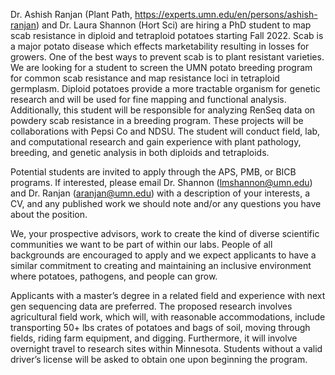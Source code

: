 Dr. Ashish Ranjan (Plant Path, https://experts.umn.edu/en/persons/ashish-ranjan) and Dr. Laura Shannon (Hort Sci) are hiring a PhD student to map scab resistance in diploid and tetraploid potatoes starting Fall 2022. Scab is a major potato disease which effects marketability resulting in losses for growers. One of the best ways to prevent scab is to plant resistant varieties. We are looking for a student to screen the UMN potato breeding program for common scab resistance and map resistance loci in tetraploid germplasm. Diploid potatoes provide a more tractable organism for genetic research and will be used for fine mapping and functional analysis. Additionally, this student will be responsible for analyzing RenSeq data on powdery scab resistance in a breeding program. These projects will be collaborations with Pepsi Co and NDSU. The student will conduct field, lab, and computational research and gain experience with plant pathology, breeding, and genetic analysis in both diploids and tetraploids. 

Potential students are invited to apply through the APS, PMB, or BICB programs. If interested, please email Dr. Shannon (lmshannon@umn.edu) and Dr. Ranjan (aranjan@umn.edu) with a description of your interests, a CV, and any published work we should note and/or any questions you have about the position.  

We, your prospective advisors, work to create the kind of diverse scientific communities we want to be part of within our labs. People of all backgrounds are encouraged to apply and we expect applicants to have a similar commitment to creating and maintaining an inclusive environment where potatoes, pathogens, and people can grow. 

Applicants with a master’s degree in a related field and experience with next gen sequencing data are preferred. The proposed research involves agricultural field work, which will, with reasonable accommodations, include transporting 50+ lbs crates of potatoes and bags of soil, moving through fields, riding farm equipment, and digging. Furthermore, it will involve overnight travel to research sites within Minnesota. Students without a valid driver’s license will be asked to obtain one upon beginning the program. 
